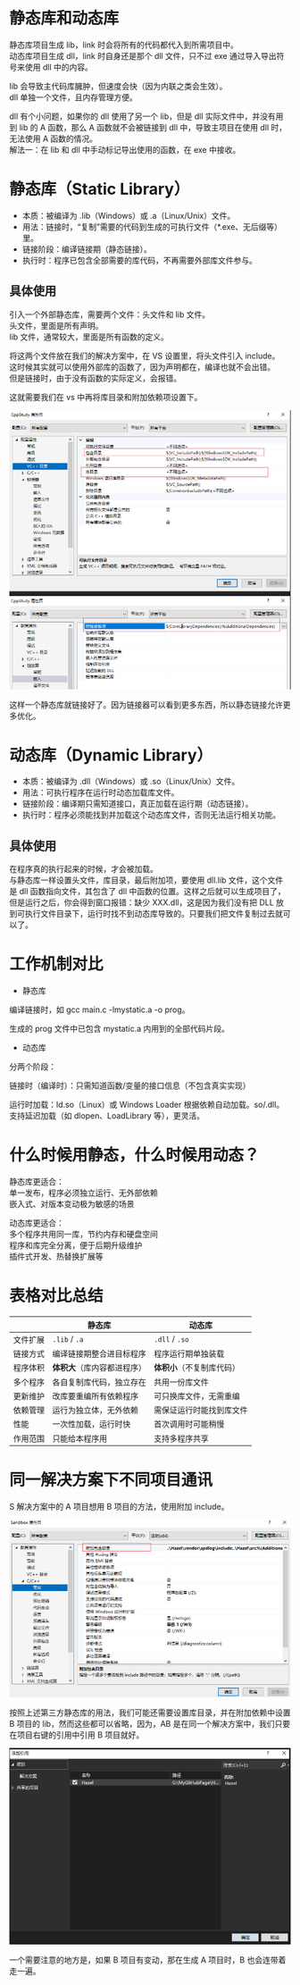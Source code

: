 # 静态库和动态库

静态库项目生成 lib，link 时会将所有的代码都代入到所需项目中。  
动态库项目生成 dll，link 时自身还是那个 dll 文件，只不过 exe 通过导入导出符号来使用 dll 中的内容。  

lib 会导致主代码库臃肿，但速度会快（因为内联之类会生效）。  
dll 单独一个文件，且内存管理方便。  

dll 有个小问题，如果你的 dll 使用了另一个 lib，但是 dll 实际文件中，并没有用到 lib 的 A 函数，那么 A 函数就不会被链接到 dll 中，导致主项目在使用 dll 时，无法使用 A 函数的情况。    
解法一：在 lib 和 dll 中手动标记导出使用的函数，在 exe 中接收。  

# 静态库（Static Library）

- 本质：被编译为 .lib（Windows）或 .a（Linux/Unix）文件。
- 用法：链接时，“复制”需要的代码到生成的可执行文件（*.exe、无后缀等）里。
- 链接阶段：编译链接期（静态链接）。
- 执行时：程序已包含全部需要的库代码，不再需要外部库文件参与。

## 具体使用

引入一个外部静态库，需要两个文件：头文件和 lib 文件。  
头文件，里面是所有声明。  
lib 文件，通常较大，里面是所有函数的定义。  

将这两个文件放在我们的解决方案中，在 VS 设置里，将头文件引入 include。  
这时候其实就可以使用外部库的函数了，因为声明都在，编译也就不会出错。  
但是链接时，由于没有函数的实际定义，会报错。  

这就需要我们在 vs 中再将库目录和附加依赖项设置下。

![](image-8.png)

这样一个静态库就链接好了。因为链接器可以看到更多东西，所以静态链接允许更多优化。

# 动态库（Dynamic Library）

- 本质：被编译为 .dll（Windows）或 .so（Linux/Unix）文件。
- 用法：可执行程序在运行时动态加载库文件。
- 链接阶段：编译期只需知道接口，真正加载在运行期（动态链接）。
- 执行时：程序必须能找到并加载这个动态库文件，否则无法运行相关功能。

## 具体使用

在程序真的执行起来的时候，才会被加载。  
与静态库一样设置头文件，库目录，最后附加项，要使用 dll.lib 文件，这个文件是 dll 函数指向文件，其包含了 dll 中函数的位置。这样之后就可以生成项目了，但是运行之后，你会得到窗口报错：缺少 XXX.dll，这是因为我们没有把 DLL 放到可执行文件目录下，运行时找不到动态库导致的。只要我们把文件复制过去就可以了。

# 工作机制对比

- 静态库

编译链接时，如 gcc main.c -lmystatic.a -o prog。

生成的 prog 文件中已包含 mystatic.a 内用到的全部代码片段。

- 动态库

分两个阶段：

链接时（编译时）：只需知道函数/变量的接口信息（不包含真实实现）

运行时加载：ld.so（Linux）或 Windows Loader 根据依赖自动加载。so/.dll。支持延迟加载（如 dlopen、LoadLibrary 等），更灵活。

# 什么时候用静态，什么时候用动态？

静态库更适合：  
    单一发布，程序必须独立运行、无外部依赖     
    嵌入式、对版本变动极为敏感的场景    

动态库更适合：   
    多个程序共用同一库，节约内存和硬盘空间   
    程序和库完全分离，便于后期升级维护   
    插件式开发、热替换扩展等    

# 表格对比总结

|          | 静态库                       | 动态库                     |
| -------- | ---------------------------- | -------------------------- |
| 文件扩展 | `.lib` / `.a`                | `.dll` / `.so`             |
| 链接方式 | 编译链接期整合进目标程序     | 程序运行期单独装载         |
| 程序体积 | **体积大**（库内容都进程序） | **体积小**（不复制库代码） |
| 多个程序 | 各自复制库代码，独立存在     | 共用一份库文件             |
| 更新维护 | 改库要重编所有依赖程序       | 可只换库文件，无需重编     |
| 依赖管理 | 运行为独立体，无外依赖       | 需保证运行时能找到库文件   |
| 性能     | 一次性加载，运行时快         | 首次调用时可能稍慢         |
| 作用范围 | 只能给本程序用               | 支持多程序共享             |

# 同一解决方案下不同项目通讯

S 解决方案中的 A 项目想用 B 项目的方法，使用附加 include。

![](image-9.png)

按照上述第三方静态库的用法，我们可能还需要设置库目录，并在附加依赖中设置 B 项目的 lib，然而这些都可以省略，因为，AB 是在同一个解决方案中，我们只要在项目右键的引用中引用 B 项目就好。  

![](image-10.png)

一个需要注意的地方是，如果 B 项目有变动，那在生成 A 项目时，B 也会连带着走一遍。